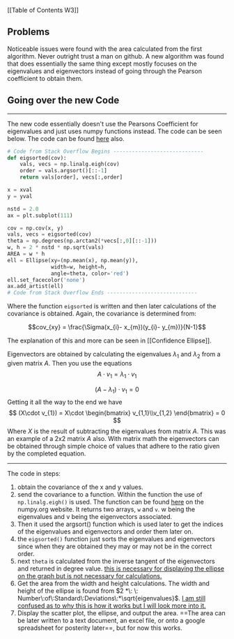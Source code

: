 [[Table of Contents W3]]

## Problems
Noticeable issues were found with the area calculated from the first algorithm. Never outright trust a man on github. A new algorithm was found that does essentially the same thing except mostly focuses on the eigenvalues and eigenvectors instead of going through the Pearson coefficient to obtain them. 

## Going over the new Code

---
The new code essentially doesn't use the Pearsons Coefficient for eigenvalues and just uses numpy functions instead. The code can be seen below. The code can be found [here](https://stackoverflow.com/questions/20126061/creating-a-confidence-ellipses-in-a-sccatterplot-using-matplotlib) also.

```python
# Code from Stack Overflow Begins -----------------------------
def eigsorted(cov):
    vals, vecs = np.linalg.eigh(cov)
    order = vals.argsort()[::-1]
    return vals[order], vecs[:,order]

x = xval
y = yval

nstd = 2.0
ax = plt.subplot(111)

cov = np.cov(x, y)
vals, vecs = eigsorted(cov)
theta = np.degrees(np.arctan2(*vecs[:,0][::-1]))
w, h = 2 * nstd * np.sqrt(vals)
AREA = w * h
ell = Ellipse(xy=(np.mean(x), np.mean(y)),
              width=w, height=h,
              angle=theta, color='red')
ell.set_facecolor('none')
ax.add_artist(ell)
# Code from Stack Overflow Ends -----------------------------
```

Where the function `eigsorted` is written and then later calculations of the covariance is obtained. Again, the covariance is determined from:

$$cov_{xy} = \frac{\Sigma(x_{i}- x_{m})(y_{i}- y_{m})}{N-1}$$

The explanation of this and more can be seen in [[Confidence Ellipse]].

Eigenvectors are obtained by calculating the eigenvalues $\lambda_1$ and $\lambda_2$ from a given matrix $A$. Then you use the equations
$$
A\cdot v_{1}=\lambda_{1}\cdot v_1
$$

$$
(A-\lambda_{1})\cdot v_1=0
$$
Getting it all the way to the end we have
$$
(X\cdot v_{1}) = X\cdot 
\begin{bmatrix}
v_{1,1}\\v_{1,2}
\end{bmatrix} = 0
$$
Where $X$ is the result of subtracting the eigenvalues from matrix $A$. This was an example of a 2x2 matrix $A$ also.
With matrix math the eigenvectors can be obtained through simple choice of values that adhere to the ratio given by the completed equation.

---
The code in steps:
1. obtain the covariance of the x and y values.
2. send the covariance to a function. Within the function the use of `np.linalg.eigh()` is used. The function can be found [here](https://numpy.org/doc/stable/reference/generated/numpy.linalg.eig.html) on the numpy.org website. It returns two arrays, `w` and `v`. w being the eigenvalues and v being the eigenvectors associated.
3. Then it used the argsort() function which is used later to get the indices of the eigenvalues and eigenvectors and order them later on.
4. the `eigsorted()` function just sorts the eigenvalues and eigenvectors since when they are obtained they may or may not be in the correct order.
5. next `theta` is calculated from the inverse tangent of the eigenvectors and returned in degree value. <U>this is necessary for displaying the ellipse on the graph but is not necessary for calculations.</U>
6. Get the area from the width and height calculations. The width and height of the ellipse is found from $2 *\: \: Number\:of\:Standard\:Deviations\:*\sqrt{eigenvalues}$. <u>I am still confused as to why this is how it works but I will look more into it.</u>
7. Display the scatter plot, the ellipse, and output the area. ==The area can be later written to a text document, an excel file, or onto a google spreadsheet for posterity later==, but for now this works.